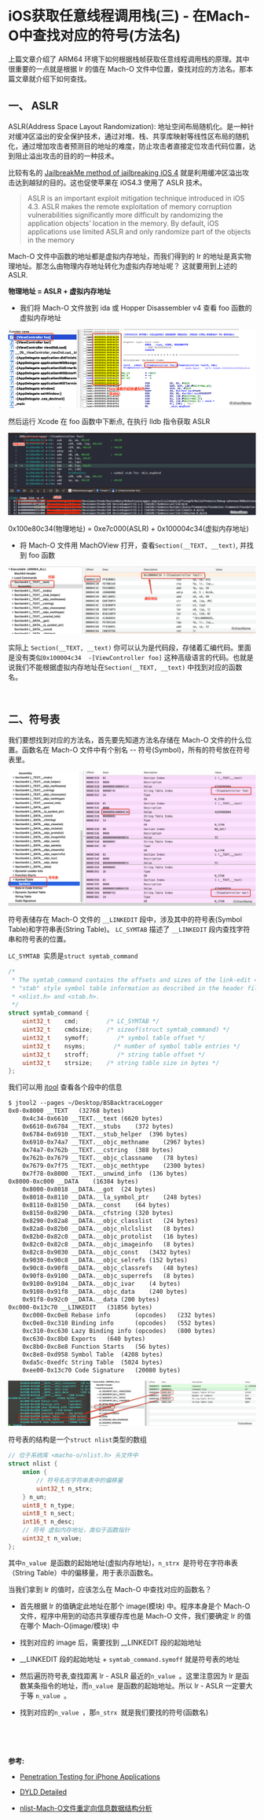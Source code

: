 
# iOS获取任意线程调用栈(三) - 在Mach-O中查找对应的符号(方法名) 


上篇文章介绍了 ARM64 环境下如何根据栈帧获取任意线程调用栈的原理。其中很重要的一点就是根据 lr 的值在 Mach-O 文件中位置，查找对应的方法名。那本篇文章就介绍下如何查找。

## 一、 ASLR

ASLR(Address Space Layout Randomization): 地址空间布局随机化。是一种针对缓冲区溢出的安全保护技术，通过对堆、栈、共享库映射等线性区布局的随机化，通过增加攻击者预测目的地址的难度，防止攻击者直接定位攻击代码位置，达到阻止溢出攻击的目的的一种技术。

比较有名的 [JailbreakMe method of jailbreaking iOS 4](https://www.howtogeek.com/howto/24344/jailbreak-your-iphone-or-ipod-touch-with-ios-4-the-easy-way/) 就是利用缓冲区溢出攻击达到越狱的目的。这也促使苹果在 iOS4.3 使用了 ASLR 技术。

> ASLR is an important exploit mitigation technique introduced in iOS 4.3. ASLR makes the remote exploitation of memory corruption vulnerabilities significantly more difficult by randomizing the application objects’ location in the memory. By default, iOS applications use limited ASLR and only randomize part of the objects in the memory


Mach-O 文件中函数的地址都是虚拟内存地址，而我们得到的 lr 的地址是真实物理地址。那怎么由物理内存地址转化为虚拟内存地址呢？ 这就要用到上述的 ASLR.

**物理地址 = ASLR + 虚拟内存地址**

- 我们将 Mach-O 文件放到 ida 或 Hopper Disassembler v4 查看 foo 函数的虚拟内存地址

![](../Images/iOS/iOSGetArbitraryThreadCallStack/ThreadCallStack_image0301.png)

然后运行 Xcode 在 foo 函数中下断点, 在执行 lldb 指令获取 ASLR

![](../Images/iOS/iOSGetArbitraryThreadCallStack/ThreadCallStack_image0302.png)

0x100e80c34(物理地址) = 0xe7c000(ASLR) + 0x100004c34(虚拟内存地址)


- 将 Mach-O 文件用 MachOView 打开，查看`Section(__TEXT, __text)`, 并找到 foo 函数

![](../Images/iOS/iOSGetArbitraryThreadCallStack/ThreadCallStack_image0303.png)


实际上 `Section(__TEXT, __text)` 你可以认为是代码段，存储着汇编代码。里面是没有类似`0x100004c34  -[ViewController foo]` 这种高级语言的代码。也就是说我们不能根据虚拟内存地址在`Section(__TEXT, __text)` 中找到对应的函数名。



<br>

## 二、符号表

我们要想找到对应的方法名，首先要先知道方法名存储在 Mach-O 文件的什么位置。函数名在 Mach-O 文件中有个别名 -- 符号(Symbol)，所有的符号放在符号表里。

![](../Images/iOS/iOSGetArbitraryThreadCallStack/ThreadCallStack_image0304.png)

符号表储存在 Mach-O 文件的 `__LINKEDIT` 段中，涉及其中的符号表(Symbol Table)和字符串表(String Table)。 `LC_SYMTAB` 描述了 `__LINKEDIT` 段内查找字符串和符号表的位置。

`LC_SYMTAB `实质是`struct symtab_command`

```C
/*
 * The symtab_command contains the offsets and sizes of the link-edit 4.3BSD
 * "stab" style symbol table information as described in the header files
 * <nlist.h> and <stab.h>.
 */
struct symtab_command {
    uint32_t    cmd;        /* LC_SYMTAB */
    uint32_t    cmdsize;    /* sizeof(struct symtab_command) */
    uint32_t    symoff;        /* symbol table offset */
    uint32_t    nsyms;        /* number of symbol table entries */
    uint32_t    stroff;        /* string table offset */
    uint32_t    strsize;    /* string table size in bytes */
};
```


我们可以用 [jtool](http://www.newosxbook.com/tools/jtool.html) 查看各个段中的信息

```shell
$ jtool2 --pages ~/Desktop/BSBacktraceLogger                                                                      
0x0-0x8000 __TEXT	(32768 bytes)
	0x4c34-0x6610 __TEXT.__text	(6620 bytes)
	0x6610-0x6784 __TEXT.__stubs	(372 bytes)
	0x6784-0x6910 __TEXT.__stub_helper	(396 bytes)
	0x6910-0x74a7 __TEXT.__objc_methname	(2967 bytes)
	0x74a7-0x762b __TEXT.__cstring	(388 bytes)
	0x762b-0x7679 __TEXT.__objc_classname	(78 bytes)
	0x7679-0x7f75 __TEXT.__objc_methtype	(2300 bytes)
	0x7f78-0x8000 __TEXT.__unwind_info	(136 bytes)
0x8000-0xc000 __DATA	(16384 bytes)
	0x8000-0x8018 __DATA.__got	(24 bytes)
	0x8018-0x8110 __DATA.__la_symbol_ptr	(248 bytes)
	0x8110-0x8150 __DATA.__const	(64 bytes)
	0x8150-0x8290 __DATA.__cfstring	(320 bytes)
	0x8290-0x82a8 __DATA.__objc_classlist	(24 bytes)
	0x82a8-0x82b0 __DATA.__objc_nlclslist	(8 bytes)
	0x82b0-0x82c0 __DATA.__objc_protolist	(16 bytes)
	0x82c0-0x82c8 __DATA.__objc_imageinfo	(8 bytes)
	0x82c8-0x9030 __DATA.__objc_const	(3432 bytes)
	0x9030-0x90c8 __DATA.__objc_selrefs	(152 bytes)
	0x90c8-0x90f8 __DATA.__objc_classrefs	(48 bytes)
	0x90f8-0x9100 __DATA.__objc_superrefs	(8 bytes)
	0x9100-0x9104 __DATA.__objc_ivar	(4 bytes)
	0x9108-0x91f8 __DATA.__objc_data	(240 bytes)
	0x91f8-0x92c0 __DATA.__data	(200 bytes)
0xc000-0x13c70 __LINKEDIT	(31856 bytes)
	0xc000-0xc0e8 Rebase info       (opcodes)	(232 bytes)
	0xc0e8-0xc310 Binding info      (opcodes)	(552 bytes)
	0xc310-0xc630 Lazy Binding info (opcodes)	(800 bytes)
	0xc630-0xc8b0 Exports	(640 bytes)
	0xc8b0-0xc8e8 Function Starts	(56 bytes)
	0xc8e8-0xd958 Symbol Table	(4208 bytes)
	0xda5c-0xedfc String Table	(5024 bytes)
	0xee00-0x13c70 Code Signature	(20080 bytes)
```

![](../Images/iOS/iOSGetArbitraryThreadCallStack/ThreadCallStack_image0305.png)

符号表的结构是一个`struct nlist`类型的数组

```C
// 位于系统库 <macho-o/nlist.h> 头文件中
struct nlist {
    union {
        // 符号名在字符串表中的偏移量
        uint32_t n_strx;
    } n_un;
    uint8_t n_type;
    uint8_t n_sect;
    int16_t n_desc;
    // 符号 虚拟内存地址，类似于函数指针
    uint32_t n_value;
};
```

其中`n_value `是函数的起始地址(虚拟内存地址)，`n_strx `是符号在字符串表（String Table）中的偏移量，用于表示函数名。

当我们拿到 lr 的值时，应该怎么在 Mach-O 中查找对应的函数名？

- 首先根据 lr 的值确定此地址在那个 image(模块) 中。程序本身是个 Mach-O 文件，程序中用到的动态共享缓存库也是 Mach-O 文件，我们要确定 lr 的值在哪个 Mach-O(image/模块) 中

- 找到对应的 image 后，需要找到 __LINKEDIT 段的起始地址

- __LINKEDIT 段的起始地址 + `symtab_command.symoff` 就是符号表的地址

- 然后遍历符号表,查找距离 lr - ASLR 最近的`n_value `。这里注意因为 lr 是函数某条指令的地址，而`n_value `是函数的起始地址。所以 lr - ASLR 一定要大于等 `n_value `。

- 找到对应的`n_value `，那`n_strx `就是我们要找的符号(函数名)

<br>


<br>


<br>

**参考:**

- [Penetration Testing for iPhone Applications](https://resources.infosecinstitute.com/penetration-testing-for-iphone-applications-part-5/#gref)

- [DYLD Detailed](http://www.newosxbook.com/articles/DYLD.html)

- [nlist-Mach-O文件重定向信息数据结构分析](http://turingh.github.io/2016/05/24/nlist-Mach-O%E6%96%87%E4%BB%B6%E9%87%8D%E5%AE%9A%E5%90%91%E4%BF%A1%E6%81%AF%E6%95%B0%E6%8D%AE%E7%BB%93%E6%9E%84%E5%88%86%E6%9E%90/)

<br>

